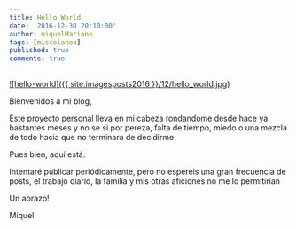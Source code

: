 ```yaml
---
title: Hello World
date: '2016-12-30 20:10:00'
author: miquelMariano
tags: [miscelanea]
published: true
comments: true
---
```


[![hello-world]({{ site.imagesposts2016 }}/12/hello_world.jpg)](https://miquelmariano.github.io/2016/12/hello-world/)

Bienvenidos a mi blog,

Este proyecto personal lleva en mi cabeza rondandome desde hace ya bastantes meses y no se si por pereza, falta de tiempo, miedo o una mezcla de todo hacia que no terminara de decidirme.

Pues bien, aquí está.

Intentaré publicar periódicamente, pero no esperéis una gran frecuencia de posts, el trabajo diario, la familia y mis otras aficiones no me lo permitirían

Un abrazo!

Miquel.
